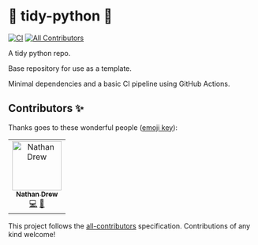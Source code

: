 # 🧹 tidy-python 🧹
[![CI](https://github.com/tidiness/tidy-python/actions/workflows/poetry-tests.yaml/badge.svg)](https://github.com/tidiness/tidy-python/actions/workflows/poetry-tests.yaml)  <!-- ALL-CONTRIBUTORS-BADGE:START - Do not remove or modify this section -->
[![All Contributors](https://img.shields.io/badge/all_contributors-1-orange.svg?style=flat-square)](#contributors-)
<!-- ALL-CONTRIBUTORS-BADGE:END -->

A tidy python repo.

Base repository for use as a template.

Minimal dependencies and a basic CI pipeline using GitHub Actions.

## Contributors ✨

Thanks goes to these wonderful people ([emoji key](https://allcontributors.org/docs/en/emoji-key)):

<!-- ALL-CONTRIBUTORS-LIST:START - Do not remove or modify this section -->
<!-- prettier-ignore-start -->
<!-- markdownlint-disable -->
<table>
  <tbody>
    <tr>
      <td align="center"><a href="https://github.com/NaffanDroo"><img src="https://avatars.githubusercontent.com/u/1035229?v=4?s=100" width="100px;" alt="Nathan Drew"/><br /><sub><b>Nathan Drew</b></sub></a><br /><a href="https://github.com/NaffanDroo/tidy-python/commits?author=NaffanDroo" title="Code">💻</a> <a href="#design-NaffanDroo" title="Design">🎨</a></td>
    </tr>
  </tbody>
</table>

<!-- markdownlint-restore -->
<!-- prettier-ignore-end -->

<!-- ALL-CONTRIBUTORS-LIST:END -->

This project follows the [all-contributors](https://github.com/all-contributors/all-contributors) specification. Contributions of any kind welcome!
